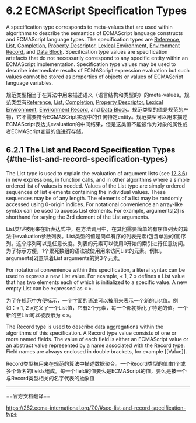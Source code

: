 # 6.2 ECMAScript Specification Types

A specification type corresponds to meta-values that are used within algorithms to describe the semantics of ECMAScript language constructs and ECMAScript language types. The specification types are [Reference](https://262.ecma-international.org/7.0/#sec-reference-specification-type), [List](#the-list-and-record-specification-types), [Completion](https://262.ecma-international.org/7.0/#sec-completion-record-specification-type), [Property Descriptor](https://262.ecma-international.org/7.0/#sec-property-descriptor-specification-type), [Lexical Environment](https://262.ecma-international.org/7.0/#sec-lexical-environments), [Environment Record](https://262.ecma-international.org/7.0/#sec-environment-records), and [Data Block](https://262.ecma-international.org/7.0/#sec-data-blocks). Specification type values are specification artefacts that do not necessarily correspond to any specific entity within an ECMAScript implementation. Specification type values may be used to describe intermediate results of ECMAScript expression evaluation but such values cannot be stored as properties of objects or values of ECMAScript language variables.

规范类型相当于在算法中用来描述语义（语言结构和类型的）的meta-values。规范类型有[Reference](https://262.ecma-international.org/7.0/#sec-reference-specification-type), [List](https://262.ecma-international.org/7.0/#sec-list-and-record-specification-type), [Completion](https://262.ecma-international.org/7.0/#sec-completion-record-specification-type), [Property Descriptor](https://262.ecma-international.org/7.0/#sec-property-descriptor-specification-type), [Lexical Environment](https://262.ecma-international.org/7.0/#sec-lexical-environments), [Environment Record](https://262.ecma-international.org/7.0/#sec-environment-records), and [Data Block](https://262.ecma-international.org/7.0/#sec-data-blocks)。规范类型的值是规范的产物，它不需要符合ECMASCript实现中的任何特定entity。规范类型可以用来描述ECMAScript表达式evaluation的中间结果，但是这类值不能被作为对象的属性或者ECMAScript变量的值进行存储。

## 6.2.1 The List and Record Specification Types {#the-list-and-record-specification-types}

The List type is used to explain the evaluation of argument lists (see [12.3.6](https://262.ecma-international.org/7.0/#sec-argument-lists)) in new expressions, in function calls, and in other algorithms where a simple ordered list of values is needed. Values of the List type are simply ordered sequences of list elements containing the individual values. These sequences may be of any length. The elements of a list may be randomly accessed using 0-origin indices. For notational convenience an array-like syntax can be used to access List elements. For example, arguments[2] is shorthand for saying the 3rd element of the List arguments.

List类型被用来在新表达式中，在方法调用中，在其他需要简单的有序值列表的算法中evaluation参数列表。List类型的值是简单有序的列表元素(包含单独的值)序列。这个序列可以是任意长度。列表的元素可以使用0开始的索引进行任意访问。为了标示方便，1个累死数组的语法被使用用来访问List的元素。例如，arguments[2]意味着List arguments的第3个元素。

For notational convenience within this specification, a literal syntax can be used to express a new List value. For example, « 1, 2 » defines a List value that has two elements each of which is initialized to a specific value. A new empty List can be expressed as « ».

为了在规范中方便标示，一个字面的语法可以被用来表示一个新的List值。例如：« 1, 2 »定义了一个List值，它有2个元素，每一个都初始化了特定的值。一个新的空List可以被表示为 « »。

The Record type is used to describe data aggregations within the algorithms of this specification. A Record type value consists of one or more named fields. The value of each field is either an ECMAScript value or an abstract value represented by a name associated with the Record type. Field names are always enclosed in double brackets, for example [[Value]].

Record类型被用来在规范的算法中描述数据聚合。一个Record类型的值由1个或多个命名的fields组成。每一个field的值要么是ECMAScript的值，要么是被一个与Record类型相关的名字代表的抽象值



---

==官方文档翻译==

<https://262.ecma-international.org/7.0/#sec-list-and-record-specification-type>
